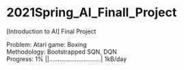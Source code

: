 # 2021Spring_AI_Finall_Project
[Introduction to AI] Final Project

Problem: Atari game: Boxing\
Methodology: Bootstrapped SQN, DQN\
Progress: 1% ||..............................| 1kB/day

